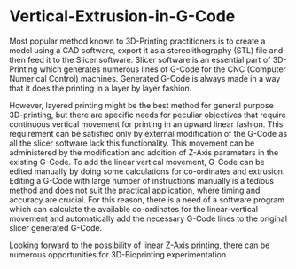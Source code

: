 # Vertical-Extrusion-in-G-Code

Most popular method known to 3D-Printing practitioners is to create a model using a CAD software, export it as a stereolithography (STL) file and then feed it to the Slicer software. Slicer software is an essential part of 3D-Printing which generates numerous lines of G-Code for the CNC (Computer Numerical Control) machines. Generated G-Code is always made in a way that it does the printing in a layer by layer fashion. 

However, layered printing might be the best method for general purpose 3D-printing, but there are specific needs for peculiar objectives that require continuous vertical movement for printing in an upward linear fashion. This requirement can be satisfied only by external modification of the G-Code as all the slicer software lack this functionality. This movement can be administered by the modification and addition of Z-Axis parameters in the existing G-Code. To add the linear vertical movement, G-Code can be edited manually by doing some calculations for co-ordinates and extrusion. Editing a G-Code with large number of instructions manually is a tedious method and does not suit the practical application, where timing and accuracy are crucial. For this reason, there is a need of a software program which can calculate the available co-ordinates for the linear-vertical movement and automatically add the necessary G-Code lines to the original slicer generated G-Code. 

Looking forward to the possibility of linear Z-Axis printing, there can be numerous opportunities for 3D-Bioprinting experimentation.
